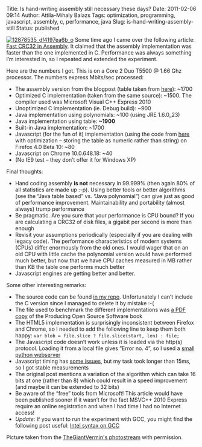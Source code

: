Title: Is hand-writing assembly still necessary these days?
Date: 2011-02-06 09:14
Author: Attila-Mihaly Balazs
Tags: optimization, programming, javascript, assembly, c, performance, java
Slug: is-hand-writing-assembly-still
Status: published

[![12878535\_df4197ea6b\_o](http://lh6.ggpht.com/_hrvCBhtWhJ4/TU5KYLbHO1I/AAAAAAAADUo/XSFzXb1UgJ4/12878535_df4197ea6b_o_thumb%5B2%5D.jpg?imgmax=800 "12878535_df4197ea6b_o")](http://lh4.ggpht.com/_hrvCBhtWhJ4/TU5KXCBpA-I/AAAAAAAADUk/nz5JLoVBru8/s1600-h/12878535_df4197ea6b_o%5B4%5D.jpg)
Some time ago I came over the following article: [Fast CRC32 in
Assembly](http://wj32.wordpress.com/2010/09/19/fast-crc32-in-assembly/).
It claimed that the assembly implementation was faster than the one
implemented in C. Performance was always something I’m interested in, so
I repeated and extended the experiment.

Here are the numbers I got. This is on a Core 2 Duo T5500 @ 1.66 Ghz
processor. The numbers express Mbits/sec processed:

-   The assembly version from the blogpost (table taken from
    [here](http://www.koders.com/c/fid699AFE0A656F0022C9D6B9D1743E697B69CE5815.aspx?s=crc32#L19)):
    \~1700
-   Optimized C implementation (taken from the same source): \~1500. The
    compiler used was Microsoft Visual C++ Express 2010
-   Unoptimized C implementation (ie. Debug build): \~900
-   Java implementation using polynomials: \~100 (using JRE 1.6.0\_23)
-   Java implementation using table: **\~1900**
-   Built-in Java implementation: \~1700
-   Javascript (for the fun of it) implementation (using the code from
    [here](http://noteslog.com/post/crc32-for-javascript/) with
    optimization – storing the table as numeric rather than string) on
    Firefox 4.0 Beta 10: \~80
-   Javascript on Chrome 10.0.648.18: \~40
-   (No IE9 test – they don’t offer it for Windows XP)

Final thoughts:

-   Hand coding assembly **is not** necessary in 99.999% (then again 80%
    of all statistics are made up :-p). Using better tools or better
    algorithms (see the “Java table based” vs. “Java polynomial”) can
    give just as good of performance improvement. Maintainability and
    portability (almost always) trump performance
-   Be pragmatic. Are you sure that your performance is CPU bound? If
    you are calculating a CRC32 of disk files, a gigabit per second is
    more than enough
-   Revisit your assumptions periodically (especially if you are dealing
    with legacy code). The performance characteristics of modern systems
    (CPUs) differ enormously from the old ones. I would wager that on an
    old CPU with little cache the polynomial version would have
    performed much better, but now that we have CPU caches measured in
    MB rather than KB the table one performs much better
-   Javascript engines are getting better and better.

Some other interesting remarks:

-   The source code can be found [in my
    repo](http://code.google.com/p/hype-free/source/browse/#svn%2Ftrunk%2Fcrc32-benchmark).
    Unfortunately I can’t include the C version since I managed to
    delete it by mistake :-(
-   The file used to benchmark the different implementations was [a PDF
    copy](http://producingoss.com/en/producingoss.pdf) of the Producing
    Open Source Software book
-   The HTML5 implementation is surprisingly inconsistent between
    Firefox and Chrome, so I needed to add the following line to keep
    them both happy:
    `var blob = file.slice ? file.slice(start, len) : file;`
-   The Javascript code doesn’t work unless it is loaded via the http(s)
    protocol. Loading it from a local file gives “Error no. 4”, so I
    used a [small python
    webserver](http://hype-free.blogspot.com/2011/02/how-to-quickly-start-up-webserver-with.html)
-   Javascript timing has [some
    issues](http://ejohn.org/blog/accuracy-of-javascript-time/), but my
    task took longer than 15ms, so I got stable measurements
-   The original post mentions a variation of the algorithm which can
    take 16 bits at one (rather than 8) which could result in a speed
    improvement (and maybe it can be extended to 32 bits)
-   Be aware of the “free” tools from Microsoft! This article would have
    been published sooner if it wasn’t for the fact MSVC++ 2010 Express
    require an online registration and when I had time I had no Internet
    access!
-   *Update*: If you want to run the experiment with GCC, you might find
    the following post useful: [Intel syntax on
    GCC](http://xorl.wordpress.com/2009/01/01/intel-syntax-on-gcc/)

Picture taken from the [TheGiantVermin's
photostream](http://www.flickr.com/photos/tudor/12878535/) with
permission.
